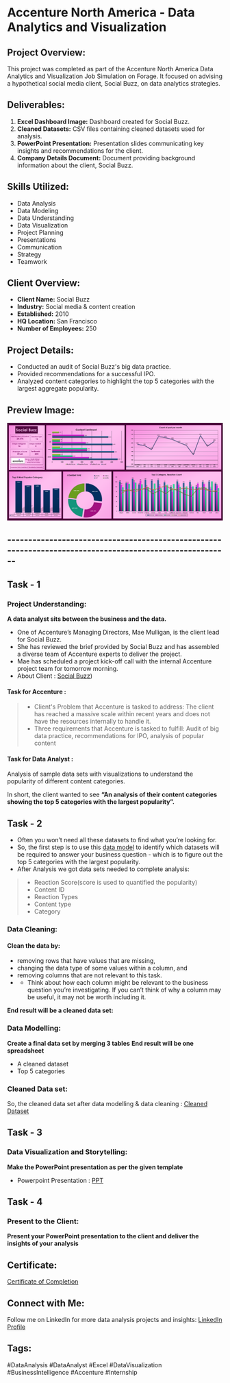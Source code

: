 # Accenture North America - Data Analytics and Visualization

## Project Overview:
This project was completed as part of the Accenture North America Data Analytics and Visualization Job Simulation on Forage. It focused on advising a hypothetical social media client, Social Buzz, on data analytics strategies.

## Deliverables:
1. **Excel Dashboard Image:** Dashboard created for Social Buzz.
2. **Cleaned Datasets:** CSV files containing cleaned datasets used for analysis.
3. **PowerPoint Presentation:** Presentation slides communicating key insights and recommendations for the client.
4. **Company Details Document:** Document providing background information about the client, Social Buzz.

## Skills Utilized:
- Data Analysis
- Data Modeling
- Data Understanding
- Data Visualization
- Project Planning
- Presentations
- Communication
- Strategy
- Teamwork

## Client Overview:
- **Client Name:** Social Buzz
- **Industry:** Social media & content creation
- **Established:** 2010
- **HQ Location:** San Francisco
- **Number of Employees:** 250

## Project Details:
- Conducted an audit of Social Buzz's big data practice.
- Provided recommendations for a successful IPO.
- Analyzed content categories to highlight the top 5 categories with the largest aggregate popularity.

## Preview Image:
![Dashboard Preview](https://github.com/BandariSathvika/Accenture-Data-Analytics-Visualization-virtual-internship/blob/main/Dashboard%20-%20Social%20Buzz.png?raw=true)


## --------------------------------------------------------------------------------------------------------

## Task - 1
### Project Understanding:
**A data analyst sits between the business and the data.**

 - One of Accenture’s Managing Directors, Mae Mulligan, is the client lead for Social Buzz.
 - She has reviewed the brief provided by Social Buzz and has assembled a diverse team of Accenture experts to deliver the project.
 - Mae has scheduled a project kick-off call with the internal Accenture project team for tomorrow morning.
 - About Client : [Social Buzz](https://github.com/BandariSathvika/Accenture-Data-Analytics-Visualization-virtual-internship/blob/main/Data_Analytics%20Client%20Brief.pdf))

#### Task for Accenture : 

 >- Client's Problem that Accenture is tasked to address: The client has reached a massive scale within recent years and does not have the resources internally to handle it.
 >- Three requirements that Accenture is tasked to fulfill: Audit of big data practice, recommendations for IPO, analysis of popular content
 
 #### Task for Data Analyst :
Analysis of sample data sets with visualizations to understand the popularity of different content categories.

In short, the client wanted to see **“An analysis of their content categories showing the top 5 categories with the largest popularity”.** 

## Task - 2
 - Often you won’t need all these datasets to find what you’re looking for.
 - So, the first step is to use this [data model](#) to identify which datasets will be required to answer your business question - which is to figure out the top 5 categories with the largest popularity.
 - After Analysis we got data sets needed to complete analysis:
 >- Reaction Score(score is used to quantified the popularity)
 >- Content ID
 >- Reaction Types
 >- Content type
 >- Category
 
### Data Cleaning:
#### Clean the data by:
 - removing rows that have values that are missing,
 - changing the data type of some values within a column, and
 - removing columns that are not relevant to this task.
 - - Think about how each column might be relevant to the business question you’re investigating. If you can’t think of why a column may be useful, it may not be worth including it.

**End result will be a cleaned data set:**

### Data Modelling:

**Create a final data set by merging 3 tables**
**End result will be one spreadsheet**
 - A cleaned dataset
 - Top 5 categories
 
 ### Cleaned Data set:
 So, the cleaned data set after data modelling & data cleaning : [Cleaned Dataset](https://github.com/BandariSathvika/Accenture-Data-Analytics-Visualization-virtual-internship/blob/main/Content%20-%20Reaction%20Type%20-%20Reaction.csv)
 
 ## Task - 3
 ### Data Visualization and Storytelling:
 **Make the PowerPoint presentation as per the given template**
 
 - Powerpoint Presentation : [PPT](https://github.com/BandariSathvika/Accenture-Data-Analytics-Visualization-virtual-internship/blob/main/Accenture%20Internship%20PowerPoint%20presentation%20-%20Task%203%20By%20Mani.pptx)
 
 ## Task - 4
 ### Present to the Client:
 **Present your PowerPoint presentation to the client and deliver the insights of your analysis** 

 ## Certificate:
[Certificate of Completion](https://github.com/BandariSathvika/Accenture-Data-Analytics-Visualization-virtual-internship/blob/main/accenture.pdf)

 ## Connect with Me:
Follow me on LinkedIn for more data analysis projects and insights: [LinkedIn Profile](https://www.linkedin.com/in/b-sathvika/)

## Tags:
#DataAnalysis #DataAnalyst #Excel #DataVisualization #BusinessIntelligence #Accenture #Internship


